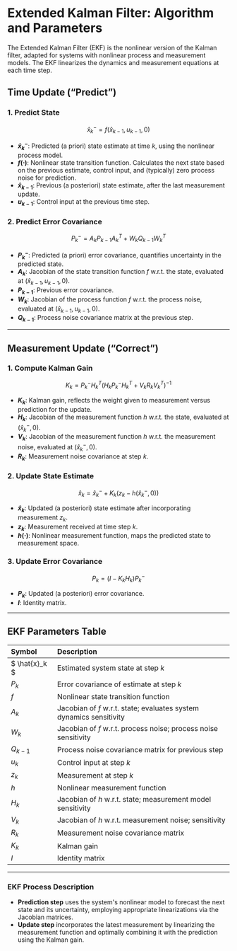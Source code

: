 # Extended Kalman Filter: Algorithm and Parameters

The Extended Kalman Filter (EKF) is the nonlinear version of the Kalman filter, adapted for systems with nonlinear process and measurement models. The EKF linearizes the dynamics and measurement equations at each time step.

## Time Update (“Predict”)

### 1. Predict State

$$
\hat{x}^-_k = f(\hat{x}_{k-1}, u_{k-1}, 0)
$$

- **$\hat{x}^-_k$**: Predicted (a priori) state estimate at time $k$, using the nonlinear process model.
- **$f(\cdot)$**: Nonlinear state transition function. Calculates the next state based on the previous estimate, control input, and (typically) zero process noise for prediction.
- **$\hat{x}_{k-1}$**: Previous (a posteriori) state estimate, after the last measurement update.
- **$u_{k-1}$**: Control input at the previous time step.


### 2. Predict Error Covariance

$$
P^-_k = A_k P_{k-1} A_k^T + W_k Q_{k-1} W_k^T
$$

- **$P^-_k$**: Predicted (a priori) error covariance, quantifies uncertainty in the predicted state.
- **$A_k$**: Jacobian of the state transition function $f$ w.r.t. the state, evaluated at $(\hat{x}_{k-1}, u_{k-1}, 0)$.
- **$P_{k-1}$**: Previous error covariance.
- **$W_k$**: Jacobian of the process function $f$ w.r.t. the process noise, evaluated at $(\hat{x}_{k-1}, u_{k-1}, 0)$.
- **$Q_{k-1}$**: Process noise covariance matrix at the previous step.

***

## Measurement Update (“Correct”)

### 1. Compute Kalman Gain

$$
K_k = P^-_k H_k^T \left( H_k P^-_k H_k^T + V_k R_k V_k^T \right)^{-1}
$$

- **$K_k$**: Kalman gain, reflects the weight given to measurement versus prediction for the update.
- **$H_k$**: Jacobian of the measurement function $h$ w.r.t. the state, evaluated at $(\hat{x}^-_k, 0)$.
- **$V_k$**: Jacobian of the measurement function $h$ w.r.t. the measurement noise, evaluated at $(\hat{x}^-_k, 0)$.
- **$R_k$**: Measurement noise covariance at step $k$.


### 2. Update State Estimate

$$
\hat{x}_k = \hat{x}^-_k + K_k \left(z_k - h(\hat{x}^-_k, 0)\right)
$$

- **$\hat{x}_k$**: Updated (a posteriori) state estimate after incorporating measurement $z_k$.
- **$z_k$**: Measurement received at time step $k$.
- **$h(\cdot)$**: Nonlinear measurement function, maps the predicted state to measurement space.


### 3. Update Error Covariance

$$
P_k = (I - K_k H_k) P^-_k
$$

- **$P_k$**: Updated (a posteriori) error covariance.
- **$I$**: Identity matrix.

***

## EKF Parameters Table

| Symbol | Description |
| :-- | :-- |
| \$ \hat{x}_k \$ | Estimated system state at step $k$ |
| $P_k$ | Error covariance of estimate at step $k$ |
| $f$ | Nonlinear state transition function |
| $A_k$ | Jacobian of $f$ w.r.t. state; evaluates system dynamics sensitivity |
| $W_k$ | Jacobian of $f$ w.r.t. process noise; process noise sensitivity |
| $Q_{k-1}$ | Process noise covariance matrix for previous step |
| $u_k$ | Control input at step $k$ |
| $z_k$ | Measurement at step $k$ |
| $h$ | Nonlinear measurement function |
| $H_k$ | Jacobian of $h$ w.r.t. state; measurement model sensitivity |
| $V_k$ | Jacobian of $h$ w.r.t. measurement noise; sensitivity |
| $R_k$ | Measurement noise covariance matrix |
| $K_k$ | Kalman gain |
| $I$ | Identity matrix |


***

### EKF Process Description

- **Prediction step** uses the system's nonlinear model to forecast the next state and its uncertainty, employing appropriate linearizations via the Jacobian matrices.
- **Update step** incorporates the latest measurement by linearizing the measurement function and optimally combining it with the prediction using the Kalman gain.